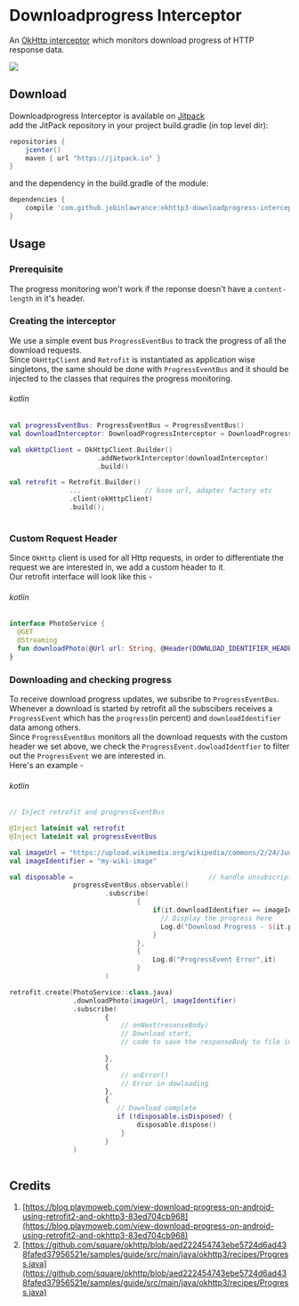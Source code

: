 Downloadprogress Interceptor
===================

An [OkHttp interceptor][1] which monitors download progress of HTTP response data.

[![](https://jitpack.io/v/jobinlawrance/okhttp3-downloadprogress-interceptor.svg)](https://jitpack.io/#jobinlawrance/okhttp3-downloadprogress-interceptor)

## Download  
Downloadprogress Interceptor is available on [Jitpack][2]  
add the JitPack repository in your project build.gradle (in top level dir):
```gradle
repositories {
    jcenter()
    maven { url "https://jitpack.io" }
}
```
and the dependency in the build.gradle of the module:  
```gradle
dependencies {
    compile 'com.github.jobinlawrance:okhttp3-downloadprogress-interceptor:1.0.1'
}
```  

## Usage  

### Prerequisite  
The progress monitoring won't work if the reponse doesn't have a `content-length` in it's header.  

### Creating the interceptor  
 
We use a simple event bus `ProgressEventBus` to track the progress of all the download requests.  
Since `OkHttpClient` and `Retrofit` is instantiated as application wise singletons, the same should be done with `ProgressEventBus` and it should be injected to the classes that requires the progress monitoring.
###### kotlin 
```kotlin
val progressEventBus: ProgressEventBus = ProgressEventBus()
val downloadInterceptor: DownloadProgressInterceptor = DownloadProgressInterceptor(progressEventBus)

val okHttpClient = OkHttpClient.Builder()
                      .addNetworkInterceptor(downloadInterceptor)
                      .build()

val retrofit = Retrofit.Builder()
               ...                // base url, adapter factory etc
               .client(okHttpClient)
               .build();
                     
```

### Custom Request Header
Since `OkHttp` client is used for all Http requests, in order to differentiate the request we are interested in, we add a custom header to it.  
Our retrofit interface will look like this -
###### kotlin
```kotlin
interface PhotoService {
  @GET
  @Streaming
  fun downloadPhoto(@Url url: String, @Header(DOWNLOAD_IDENTIFIER_HEADER) identifier: String) : Observable<ResponseBody>
}
```  

### Downloading and checking progress  
To receive download progress updates, we subsribe to `ProgressEventBus`. Whenever a download is started by retrofit all the subscibers receives a `ProgressEvent` which has the `progress`(in percent) and `downloadIdentifier` data among others.  
Since `ProgressEventBus` monitors all the download requests with the custom header we set above, we check the `ProgressEvent.dowloadIdentfier` to filter out the `ProgressEvent` we are interested in.  
Here's an example - 
###### kotlin

```kotlin
// Inject retrofit and progressEventBus

@Inject lateinit val retrofit
@Inject lateinit val progressEventBus

val imageUrl = "https://upload.wikimedia.org/wikipedia/commons/2/24/Junonia_orithya-Thekkady-2016-12-03-001.jpg"
val imageIdentifier = "my-wiki-image"

val disposable =                                  // handle unsubscription   
                progressEventBus.observable()
                        .subscribe(
                                {
                                    if(it.downloadIdentifier == imageIdentifier) {
                                      // Display the progress here
                                      Log.d("Download Progress - ${it.progress}")
                                    }
                                },
                                {
                                    Log.d("ProgressEvent Error",it)
                                }
                        )

retrofit.create(PhotoService::class.java)
                .downloadPhoto(imageUrl, imageIdentifier)
                .subscribe(
                        {   
                            // onNext(resonseBody)
                            // Download start, 
                            // code to save the responseBody to file in storage
                            
                        },
                        {   
                            // onError()
                            // Error in dowloading
                        },
                        {
                           // Download complete
                           if (!disposable.isDisposed) {
                                disposable.dispose()
                            }
                        }
                )
    
```  

## Credits
1. [https://blog.playmoweb.com/view-download-progress-on-android-using-retrofit2-and-okhttp3-83ed704cb968](https://blog.playmoweb.com/view-download-progress-on-android-using-retrofit2-and-okhttp3-83ed704cb968)  
2. [https://github.com/square/okhttp/blob/aed222454743ebe5724d6ad438fafed37956521e/samples/guide/src/main/java/okhttp3/recipes/Progress.java](https://github.com/square/okhttp/blob/aed222454743ebe5724d6ad438fafed37956521e/samples/guide/src/main/java/okhttp3/recipes/Progress.java)  



[1]: https://github.com/square/okhttp/wiki/Interceptors
[2]: https://jitpack.io/#jobinlawrance/okhttp3-downloadprogress-interceptor
